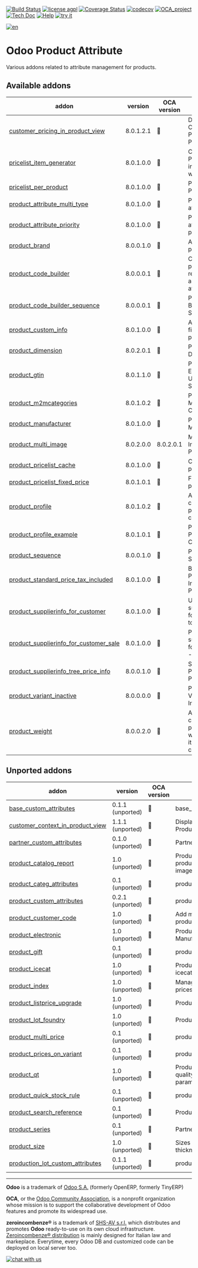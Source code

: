 [![Build Status](https://travis-ci.org/zeroincombenze/product-attribute.svg?branch=8.0)](https://travis-ci.org/zeroincombenze/product-attribute)
[![license agpl](https://img.shields.io/badge/licence-AGPL--3-blue.svg)](http://www.gnu.org/licenses/agpl-3.0.html)
[![Coverage Status](https://coveralls.io/repos/github/zeroincombenze/product-attribute/badge.svg?branch=8.0)](https://coveralls.io/github/zeroincombenze/product-attribute?branch=8.0)
[![codecov](https://codecov.io/gh/zeroincombenze/product-attribute/branch/8.0/graph/badge.svg)](https://codecov.io/gh/zeroincombenze/product-attribute/branch/8.0)
[![OCA_project](http://www.zeroincombenze.it/wp-content/uploads/ci-ct/prd/button-oca-8.svg)](https://github.com/OCA/product-attribute/tree/8.0)
[![Tech Doc](http://www.zeroincombenze.it/wp-content/uploads/ci-ct/prd/button-docs-8.svg)](http://wiki.zeroincombenze.org/en/Odoo/8.0/dev)
[![Help](http://www.zeroincombenze.it/wp-content/uploads/ci-ct/prd/button-help-8.svg)](http://wiki.zeroincombenze.org/en/Odoo/8.0/man/MM)
[![try it](http://www.zeroincombenze.it/wp-content/uploads/ci-ct/prd/button-try-it-8.svg)](http://erp8.zeroincombenze.it)


















































[![en](http://www.shs-av.com/wp-content/en_US.png)](http://wiki.zeroincombenze.org/it/Odoo/7.0/man)

Odoo Product Attribute
======================

Various addons related to attribute management for products.

[//]: # (addons)


Available addons
----------------
addon | version | OCA version | summary
--- | --- | --- | ---
[customer_pricing_in_product_view](customer_pricing_in_product_view/) | 8.0.1.2.1 | :repeat: | Display Customer Price in Product View
[pricelist_item_generator](pricelist_item_generator/) | 8.0.1.0.0 | :repeat: | Create/Update Pricelist Items in a massive way
[pricelist_per_product](pricelist_per_product/) | 8.0.1.0.0 | :repeat: | Pricelist Per Product
[product_attribute_multi_type](product_attribute_multi_type/) | 8.0.1.0.0 | :repeat: | Product attribute types
[product_attribute_priority](product_attribute_priority/) | 8.0.1.0.0 | :repeat: | Product attribute priority
[product_brand](product_brand/) | 8.0.0.1.0 | :repeat: | Add brand to products
[product_code_builder](product_code_builder/) | 8.0.0.0.1 | :repeat: | Create product references according to attributes
[product_code_builder_sequence](product_code_builder_sequence/) | 8.0.0.0.1 | :repeat: | Product Code Builder Sequence
[product_custom_info](product_custom_info/) | 8.0.1.0.0 | :repeat: | Add custom field in products
[product_dimension](product_dimension/) | 8.0.2.0.1 | :repeat: | Product Dimension
[product_gtin](product_gtin/) | 8.0.1.1.0 | :repeat: | Product GTIN EAN8 EAN13 UPC JPC Support
[product_m2mcategories](product_m2mcategories/) | 8.0.1.0.2 | :repeat: | Product - Many Categories
[product_manufacturer](product_manufacturer/) | 8.0.1.0.0 | :repeat: | Products Manufacturers
[product_multi_image](product_multi_image/) | 8.0.2.0.0 | 8.0.2.0.1 | Multiple Images in Products
[product_pricelist_cache](product_pricelist_cache/) | 8.0.1.0.0 | :repeat: | Cache product prices
[product_pricelist_fixed_price](product_pricelist_fixed_price/) | 8.0.1.0.1 | :repeat: | Fixed price in pricelists
[product_profile](product_profile/) | 8.0.1.0.2 | :repeat: | Allow to configure a product in 1 click
[product_profile_example](product_profile_example/) | 8.0.1.0.1 | :repeat: | Product Profile Use Case
[product_sequence](product_sequence/) | 8.0.0.1.0 | :repeat: | Product Sequence
[product_standard_price_tax_included](product_standard_price_tax_included/) | 8.0.1.0.0 | :repeat: | Brings a Cost Price Field Tax Included on Product Model
[product_supplierinfo_for_customer](product_supplierinfo_for_customer/) | 8.0.1.0.0 | :repeat: | Use product supplier info for customers too
[product_supplierinfo_for_customer_sale](product_supplierinfo_for_customer_sale/) | 8.0.1.0.0 | :repeat: | Product supplier info for customer - sale
[product_supplierinfo_tree_price_info](product_supplierinfo_tree_price_info/) | 8.0.0.1.0 | :repeat: | Supplier Unit Price on Product Form
[product_variant_inactive](product_variant_inactive/) | 8.0.0.0.0 | :repeat: | Product Variant Inactive
[product_weight](product_weight/) | 8.0.0.2.0 | :repeat: | Allows to calculate products weight from its components.


Unported addons
---------------
addon | version | OCA version | summary
--- | --- | --- | ---
[base_custom_attributes](base_custom_attributes/) | 0.1.1 (unported) | :repeat: | base_custom_attributes
[customer_context_in_product_view](customer_context_in_product_view/) | 1.1.1 (unported) | :repeat: | Display Customer Price in Product View
[partner_custom_attributes](partner_custom_attributes/) | 0.1.0 (unported) | :repeat: | Partner Custom Attributes
[product_catalog_report](product_catalog_report/) | 1.0 (unported) | :repeat: | Product Catalog - Print Report of product catalog with product image
[product_categ_attributes](product_categ_attributes/) | 0.1 (unported) | :repeat: | product_categ_attributes
[product_custom_attributes](product_custom_attributes/) | 0.2.1 (unported) | :repeat: | product_custom_attributes
[product_customer_code](product_customer_code/) | 1.0 (unported) | :repeat: | Add many Customers' Codes in product
[product_electronic](product_electronic/) | 1.0 (unported) | :repeat: | Products Attributes & Manufacturers
[product_gift](product_gift/) | 0.1 (unported) | :repeat: | product_gift
[product_icecat](product_icecat/) | 1.0 (unported) | :repeat: | Product Information Import from icecat
[product_index](product_index/) | 1.0 (unported) | :repeat: | Manage indexes on products prices
[product_listprice_upgrade](product_listprice_upgrade/) | 1.0 (unported) | :repeat: | Product listprice upgrade
[product_lot_foundry](product_lot_foundry/) | 1.0 (unported) | :repeat: | Products Lot Foundry
[product_multi_price](product_multi_price/) | 0.1 (unported) | :repeat: | product_multi_price
[product_prices_on_variant](product_prices_on_variant/) | 0.1 (unported) | :repeat: | product_prices_on_variant
[product_qt](product_qt/) | 1.0 (unported) | :repeat: | Products & Pricelists - Define quality control and testing parameters in product
[product_quick_stock_rule](product_quick_stock_rule/) | 0.1 (unported) | :repeat: | product_quick_stock_rule
[product_search_reference](product_search_reference/) | 0.1 (unported) | :repeat: | Products Search Reference
[product_series](product_series/) | 0.1 (unported) | :repeat: | Partner Product Series
[product_size](product_size/) | 1.0 (unported) | :repeat: | Sizes of lots (width, length, thickness)
[production_lot_custom_attributes](production_lot_custom_attributes/) | 0.1.1 (unported) | :repeat: | production_lot_custom_attributes

[//]: # (end addons)

[//]: # (copyright)

----

**Odoo** is a trademark of [Odoo S.A.](https://www.odoo.com/) (formerly OpenERP, formerly TinyERP)

**OCA**, or the [Odoo Community Association](http://odoo-community.org/), is a nonprofit organization whose
mission is to support the collaborative development of Odoo features and
promote its widespread use.

**zeroincombenze®** is a trademark of [SHS-AV s.r.l.](http://www.shs-av.com/)
which distributes and promotes **Odoo** ready-to-use on its own cloud infrastructure.
[Zeroincombenze® distribution](http://wiki.zeroincombenze.org/en/Odoo)
is mainly designed for Italian law and markeplace.
Everytime, every Odoo DB and customized code can be deployed on local server too.

[//]: # (end copyright)

[![chat with us](https://www.shs-av.com/wp-content/chat_with_us.gif)](https://tawk.to/85d4f6e06e68dd4e358797643fe5ee67540e408b)
